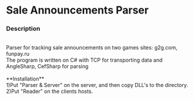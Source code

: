 # Sale Announcements Parser
<h3>Description</h3> <br/>
Parser for tracking sale announcements on two games sites: g2g.com, funpay.ru<br/>
The program is written on C# with TCP for transporting data and AngleSharp, CefSharp for parsing<br/><br/>
**Installation** <br/>
1)Put "Parser & Server" on the server, and then copy DLL's to the directory. <br/>
2)Put "Reader" on the clients hosts.<br/><br/>
